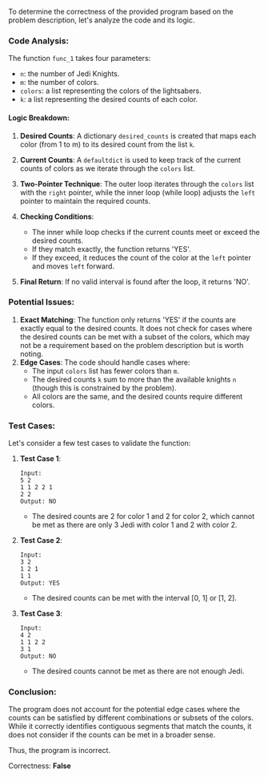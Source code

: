 To determine the correctness of the provided program based on the problem description, let's analyze the code and its logic.

### Code Analysis:

The function `func_1` takes four parameters:
- `n`: the number of Jedi Knights.
- `m`: the number of colors.
- `colors`: a list representing the colors of the lightsabers.
- `k`: a list representing the desired counts of each color.

#### Logic Breakdown:
1. **Desired Counts**: A dictionary `desired_counts` is created that maps each color (from 1 to m) to its desired count from the list `k`.
2. **Current Counts**: A `defaultdict` is used to keep track of the current counts of colors as we iterate through the `colors` list.
3. **Two-Pointer Technique**: The outer loop iterates through the `colors` list with the `right` pointer, while the inner loop (while loop) adjusts the `left` pointer to maintain the required counts.
4. **Checking Conditions**:
   - The inner while loop checks if the current counts meet or exceed the desired counts.
   - If they match exactly, the function returns 'YES'.
   - If they exceed, it reduces the count of the color at the `left` pointer and moves `left` forward.

5. **Final Return**: If no valid interval is found after the loop, it returns 'NO'.

### Potential Issues:
1. **Exact Matching**: The function only returns 'YES' if the counts are exactly equal to the desired counts. It does not check for cases where the desired counts can be met with a subset of the colors, which may not be a requirement based on the problem description but is worth noting.
2. **Edge Cases**: The code should handle cases where:
   - The input `colors` list has fewer colors than `m`.
   - The desired counts `k` sum to more than the available knights `n` (though this is constrained by the problem).
   - All colors are the same, and the desired counts require different colors.

### Test Cases:
Let's consider a few test cases to validate the function:

1. **Test Case 1**:
   ```
   Input:
   5 2
   1 1 2 2 1
   2 2
   Output: NO
   ```
   - The desired counts are 2 for color 1 and 2 for color 2, which cannot be met as there are only 3 Jedi with color 1 and 2 with color 2.

2. **Test Case 2**:
   ```
   Input:
   3 2
   1 2 1
   1 1
   Output: YES
   ```
   - The desired counts can be met with the interval [0, 1] or [1, 2].

3. **Test Case 3**:
   ```
   Input:
   4 2
   1 1 2 2
   3 1
   Output: NO
   ```
   - The desired counts cannot be met as there are not enough Jedi.

### Conclusion:
The program does not account for the potential edge cases where the counts can be satisfied by different combinations or subsets of the colors. While it correctly identifies contiguous segments that match the counts, it does not consider if the counts can be met in a broader sense.

Thus, the program is incorrect.

Correctness: **False**